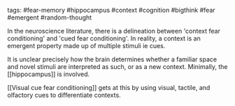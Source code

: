 tags: #fear-memory #hippocampus #context #cognition #bigthink #fear #emergent #random-thought

In the neuroscience literature, there is a delineation between 'context fear conditioning' and 'cued fear conditioning'. In reality, a context is an emergent property made up of multiple stimuli ie cues. 

It is unclear precisely how the brain determines whether a familiar space and novel stimuli are interpreted as such, or as a new context. Minimally, the [[hippocampus]] is involved.

[[Visual cue fear conditioning]] gets at this by using visual, tactile, and olfactory cues to differentiate contexts.